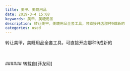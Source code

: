 ```yaml
---
title: 美甲、美睫用品
date: 2019-3-4 15:08
keywords: 美甲、美睫用品
description: 转让美甲，美睫用品全套工具，可直接开店那种9成新的
categories: used
---
```

<td class="t_f" id="postmessage_3154778">

转让美甲，美睫用品全套工具，可直接开店那种9成新的<br/>
<img alt="" border="0" class="zoom" data-cf-modified-56687bad25568f49747763ad-="" file="http://www.flw.ph/data/appbyme/upload/image/201903/04/cqLxlb4vHNQR.jpg" id="aimg_j7tLk" lazyloadthumb="1" onclick="" onmouseover="" src="http://www.flw.ph/data/appbyme/upload/image/201903/04/cqLxlb4vHNQR.jpg"/><br/>
<br/>
<img alt="" border="0" class="zoom" data-cf-modified-56687bad25568f49747763ad-="" file="http://www.flw.ph/data/appbyme/upload/image/201903/04/50TQvkWMH3mK.jpg" id="aimg_nn1Y4" lazyloadthumb="1" onclick="" onmouseover="" src="http://www.flw.ph/data/appbyme/upload/image/201903/04/50TQvkWMH3mK.jpg"/><br/>
<br/>
</td>
###### 转载自[菲龙网]